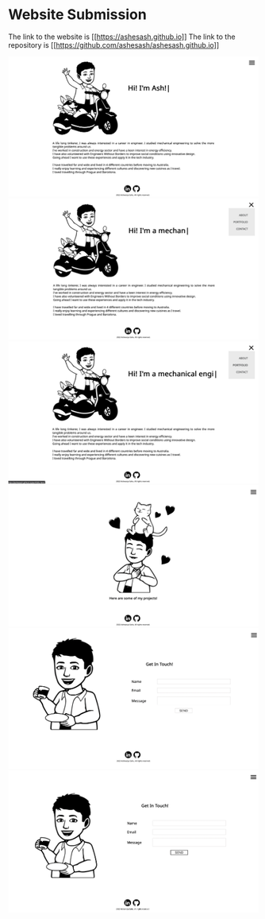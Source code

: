 # Website Submission

The link to the website is [[https://ashesash.github.io]]
The link to the repository is [[https://github.com/ashesash/ashesash.github.io]]

![screenshot of homepage with dynamic heading](./screenshots/ss1.png)
![screenshot showing the hamburger menu](./screenshots/ss2.png)
![screenshot of navigation elements being bolded on hover](/screenshots/ss3.png)
![screenshot of project page](./screenshots/ss4.png)
![screenshot of contact page](./screenshots/ss5.png)
![screenshot of send button being bolded](./screenshots/ss6.png)